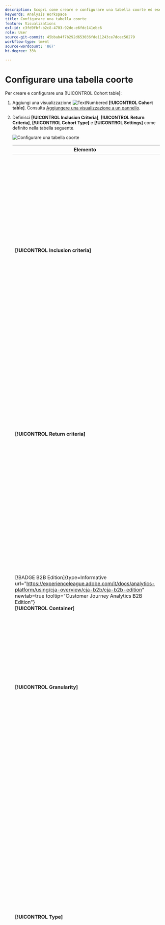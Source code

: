 ```yaml
---
description: Scopri come creare e configurare una tabella coorte ed eseguire un rapporto di analisi per coorte in Analysis Workspace.
keywords: Analysis Workspace
title: Configurare una tabella coorte
feature: Visualizations
exl-id: c3fd9fbf-b2c8-4703-92de-e6fdc141ebc6
role: User
source-git-commit: 45bbab4f7b292d653036fde11243ce7dcec50279
workflow-type: tm+mt
source-wordcount: '867'
ht-degree: 33%

---
```


# Configurare una tabella coorte

Per creare e configurare una [!UICONTROL Cohort table]:

1. Aggiungi una visualizzazione ![TextNumbered](/help/assets/icons/TextNumbered.svg) **[!UICONTROL Cohort table]**. Consulta [Aggiungere una visualizzazione a un pannello](../freeform-analysis-visualizations.md#add-visualizations-to-a-panel).

1. Definisci **[!UICONTROL Inclusion Criteria]**, **[!UICONTROL Return Criteria]**, **[!UICONTROL Cohort Type]** e **[!UICONTROL Settings]** come definito nella tabella seguente.

   ![Configurare una tabella coorte](assets/cohort-configure.png)

   | Elemento | Descrizione |
   |--- |--- |
   | **[!UICONTROL Inclusion criteria]** | Puoi applicare fino a 10 segmenti di inclusione e fino a 3 metriche di inclusione. La metrica specifica a quale coorte appartiene un utente. Ad esempio, se la metrica di inclusione è Ordini, nella coorte iniziale vengono inclusi solo gli utenti che hanno effettuato un ordine durante l’intervallo di tempo dell’analisi della coorte.<br>L’operatore predefinito tra più metriche è AND, ma è possibile cambiarlo in OR. Inoltre, puoi aggiungere la segmentazione numerica a queste metriche. Esempio: `Sessions >= 1`.</br> |
   | **[!UICONTROL Return criteria]** | Puoi applicare fino a 10 segmenti di ritorno e fino a 3 metriche di ritorno. La metrica indica se l’utente è stato mantenuto (mantenimento) o meno (abbandono). Ad esempio, se la metrica di ritorno è Visualizzazioni video, vengono considerati fidelizzati solo gli utenti che hanno visualizzato un video durante i periodi successivi (dopo il periodo in cui sono stati aggiunti a una coorte). Un’altra metrica che quantifica la conservazione è Sessioni. |
   | [!BADGE B2B Edition]{type=Informative url="https://experienceleague.adobe.com/it/docs/analytics-platform/using/cja-overview/cja-b2b/cja-b2b-edition" newtab=true tooltip="Customer Journey Analytics B2B Edition"}<br/>**[!UICONTROL Container]** | Per impostazione predefinita, l’analisi per coorte è associata al contenitore Persona. Se dalla connessione basata sull&#39;account che supporta il progetto Workspace sono disponibili altri contenitori oltre a Persona, è possibile selezionare un altro contenitore per l&#39;analisi per coorte dal menu a discesa **[!UICONTROL Container]**. |
   | **[!UICONTROL Granularity]** | Granularità temporale per Day, Week, Month, Quarter, o Year (Giorno, Settimana, Mese, Trimestre, Anno). |
   | **[!UICONTROL Type]** | **[!UICONTROL Retention]** (impostazione predefinita): una coorte di **[!UICONTROL Retention]** misura se le coorti delle persone ritornano a visitare la proprietà digitale nel tempo. Una coorte di fidelizzazione è la coorte standard e indica il comportamento degli utenti in merito a ritorno e ripetizione. Un colore verde indica una coorte [!UICONTROL Retention] nella tabella.<br>**[!UICONTROL Churn]**: una coorte **[!UICONTROL Churn]**(nota anche come perdita o attrito) misura il modo in cui le coorti di persone abbandonano la proprietà digitale nel tempo. Churn è l&#39;opposto di Retention: `Churn = 1 - Retention`. [!UICONTROL Churn] è utile per misurare la fedeltà e le opportunità, in quanto mostra con quale frequenza i clienti non ritornano. Con churn è possibile analizzare e individuare specifiche aree su cui concentrarsi, ovvero i segmenti di coorte che richiedono maggiore attenzione. Un colore rosso indica una coorte [!UICONTROL Churn] nella tabella (simile all&#39;abbandono nella visualizzazione **[!UICONTROL Flow]**).</br> |
   | **[!UICONTROL Settings]** | **[!UICONTROL Rolling calculation]**: consente di calcolare il livello di fidelizzazione o abbandono in base alla colonna precedente, non alla colonna Included (che è l’impostazione predefinita). [!UICONTROL Rolling Calculation] cambia il metodo di calcolo per i periodi di “ritorno”. Con il calcolo normale vengono trovati gli utenti che rispondono ai criteri di ritorno e che rientravano nel periodo di inclusione. Indipendentemente dal fatto che rientrassero o meno nella coorte del periodo precedente. Il [!UICONTROL Rolling Calculation], invece, individua gli utenti che rispondono ai criteri di “ritorno” e che rientravano nel periodo precedente. Pertanto, [!UICONTROL Rolling Calculation] segmenta e incanala gli utenti che continuano a soddisfare i criteri di &quot;ritorno&quot; per più periodi di tempo. I criteri [!UICONTROL Return] vengono applicati a ogni periodo precedente al periodo selezionato. </br><br>**[!UICONTROL Latency Table]**: [!UICONTROL Latency table] misura il tempo trascorso prima e dopo il verificarsi dell&#39;evento di inclusione. La [!UICONTROL Latency table] è utile per l’analisi pre/post. Ad esempio, in previsione del lancio di un prodotto o di una campagna, desideri tenere traccia del comportamento prima e dopo il lancio. [!UICONTROL Latency table] visualizza a confronto il comportamento prima e dopo il test per vedere l&#39;impatto diretto. Le celle di pre-inclusione in [!UICONTROL Latency table] calcolano gli utenti che soddisfano i criteri [!UICONTROL Inclusion] nel periodo di inclusione e quindi i criteri [!UICONTROL Return] nei periodi precedenti al periodo di inclusione. [!UICONTROL Latency table] e [!UICONTROL Custom dimension cohort] non possono essere utilizzati insieme.</br><br>**[!UICONTROL Custom dimension cohort]**: consente di creare coorti in base alla dimensione selezionata, anziché in base al tempo (impostazione predefinita). Molti clienti vogliono poter analizzare le coorti in base a fattori diversi dal tempo. Con la nuova funzione per coorti con dimensione personalizzata hai la flessibilità di creare le coorti in base alle dimensioni che rispondono alle tue esigenze. Puoi usare dimensioni quali canale di marketing, campagna, prodotto, pagina, regione, o qualsiasi altra dimensione per mostrare in che modo la fidelizzazione cambia in base a valori diversi di tali dimensioni. La definizione del segmento di coorte con [!UICONTROL Custom Dimension] applica l’elemento dimensionale solo come parte del periodo di inclusione e non come parte della definizione di ritorno.</br><br>Dopo aver scelto l&#39;opzione [!UICONTROL Custom dimension cohort], puoi trascinare nella zona di rilascio la dimensione che ti interessa. L’aggiunta di dimensioni consente di confrontare elementi dimensionali simili nello stesso periodo di tempo. Ad esempio, puoi confrontare le prestazioni di città una accanto all’altra, prodotti, campagne, ecc. La tabella coorte restituisce i primi 14 elementi dimensionali. È tuttavia possibile utilizzare un segmento ![segmento](/help/assets/icons/Filter.svg) per visualizzare solo gli elementi dimensionali desiderati. Impossibile utilizzare [!UICONTROL Custom dimension cohort] con la funzionalità [!UICONTROL Latency table].</br> |

1. Fai clic su **[!UICONTROL Build]**.
1. Per riconfigurare [!UICONTROL Cohort table], selezionare ![Modifica](/help/assets/icons/Edit.svg).

1. (Facoltativo) Crea un segmento o un pubblico da una selezione.

   Seleziona le celle (contigue o non contigue), quindi fai clic con il pulsante destro del mouse e scegli > **[!UICONTROL Create Segment From Selection]**.

   ![Crea segmento o pubblico](assets/retention-createfilter.png)

1. Nel [Generatore di segmenti](/help/components/segments/seg-builder.md), modifica ulteriormente il segmento, quindi fai clic su **[!UICONTROL Save]**.

   Il segmento salvato è disponibile per l’utilizzo nel pannello [!UICONTROL Segment] di [!UICONTROL Analysis Workspace].

## Impostazioni

È possibile definire impostazioni specifiche per [!UICONTROL Cohort table].

1. Selezionare ![Impostazioni](/help/assets/icons/Setting.svg) per regolare le impostazioni di [!UICONTROL Cohort table].

   | Impostazione | Descrizione |
   |---|---|
   | **Mostra solo percentuale** | Rimuove il valore numerico e visualizza solo la percentuale. |
   | **Arrotondare la percentuale al numero intero più vicino** | Arrotonda il valore percentuale al numero intero più vicino invece di mostrare il valore decimale. |
   | **Mostra riga percentuale media** | Inserisce una nuova riga nella parte superiore della tabella, quindi aggiunge la media dei valori all’interno di ogni colonna. |


>[!MORELIKETHIS]
>
>[Aggiungere una visualizzazione a un pannello](/help/analysis-workspace/visualizations/freeform-analysis-visualizations.md#add-visualizations-to-a-panel)
>&#x200B;>[Impostazioni di visualizzazione](/help/analysis-workspace/visualizations/freeform-analysis-visualizations.md#settings)
>&#x200B;>[Menu di scelta rapida della visualizzazione](/help/analysis-workspace/visualizations/freeform-analysis-visualizations.md#context-menu)
>

